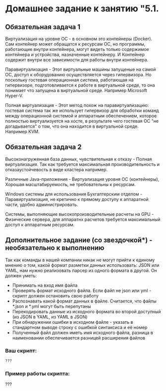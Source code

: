 # Домашнее задание к занятию "5.1.


## Обязательная задача 1

Виртуализация на уровне ОС - в основном это контейнеры (Docker). Сам контейнер может обращатся к ресурсам  ОС, но программы, работающие внутри контейнера, могут видеть только содержимое контейнера и устройства, назначенные контейнеру. И Контейнер содержит внутри все зависимости для работы внутри контейнера.

Паравиртуализация - Этот виртуальные машины запущеные на самой ОС, доступ к оборудованию осуществляется через гипервизора. Но поскольку гостевая операционная система, работающая на гипервизоре, подготовливается к работе в виртуальной среде, то она понимает что запущена в виртуальной среде. Например Microsoft Hyper-V.

Полная виртуализация - Этот метод похож на паравиртуализацию: гостевая система так же использует гипервизор для обработки команд между операционной системой и аппаратным обеспечением, которое полностью виртуализуется на хосте, в результате чего гостевая ОС "не догадывается" о том, что она находится в виртуальной среде. Например  KVM.


## Обязательная задача 2

Высоконагруженная база данных, чувствительная к отказу - Полная виртуализация. Так как требуется максимальная производительность и отказаустойчевость в виде кластера например. 
        
Различные Java-приложения - Виртуализация уровня ОС (контейнеры), Хорошая масштабируемость, не требовательны к ресурсам.

Windows системы для использования Бухгалтерским отделом - Паравиртуализация, не кретично к прямому доступу к аппаратной части, удобно администрировать. 
        
Системы, выполняющие высокопроизводительные расчеты на GPU - Физические сервера, для аппаратнх расчетов требуется максимальный доступ к аппаратным ресурсам.


## Дополнительное задание (со звездочкой*) - необязательно к выполнению

Так как команды в нашей компании никак не могут прийти к единому мнению о том, какой формат разметки данных использовать: JSON или YAML, нам нужно реализовать парсер из одного формата в другой. Он должен уметь:
   * Принимать на вход имя файла
   * Проверять формат исходного файла. Если файл не json или yml - скрипт должен остановить свою работу
   * Распознавать какой формат данных в файле. Считается, что файлы *.json и *.yml могут быть перепутаны
   * Перекодировать данные из исходного формата во второй доступный (из JSON в YAML, из YAML в JSON)
   * При обнаружении ошибки в исходном файле - указать в стандартном выводе строку с ошибкой синтаксиса и её номер
   * Полученный файл должен иметь имя исходного файла, разница в наименовании обеспечивается разницей расширения файлов

### Ваш скрипт:
```python
???
```

### Пример работы скрипта:
???
